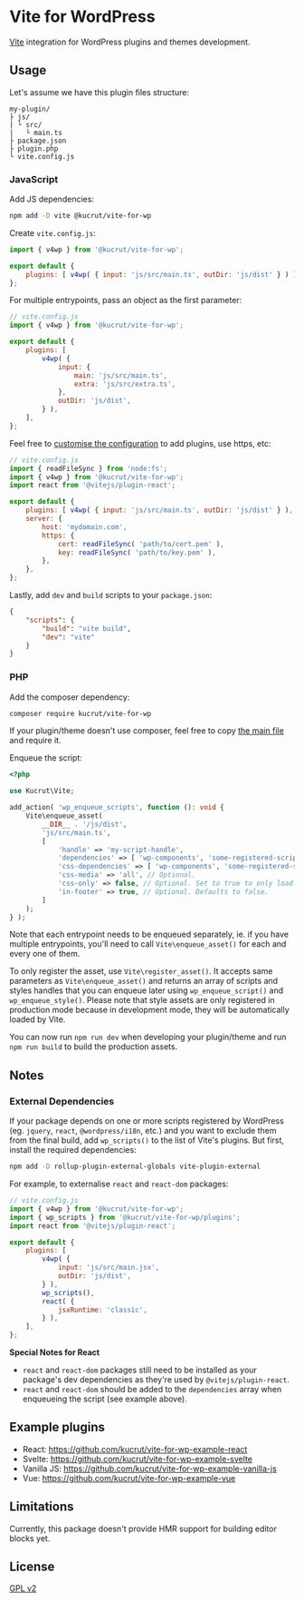 # Vite for WordPress

[Vite](https://vitejs.dev) integration for WordPress plugins and themes development.

## Usage

Let's assume we have this plugin files structure:

```
my-plugin/
├ js/
| └ src/
|   └ main.ts
├ package.json
├ plugin.php
└ vite.config.js
```

### JavaScript

Add JS dependencies:

```sh
npm add -D vite @kucrut/vite-for-wp
```

Create `vite.config.js`:

```js
import { v4wp } from '@kucrut/vite-for-wp';

export default {
	plugins: [ v4wp( { input: 'js/src/main.ts', outDir: 'js/dist' } ) ],
};
```

For multiple entrypoints, pass an object as the first parameter:

```js
// vite.config.js
import { v4wp } from '@kucrut/vite-for-wp';

export default {
	plugins: [
		v4wp( {
			input: {
				main: 'js/src/main.ts',
				extra: 'js/src/extra.ts',
			},
			outDir: 'js/dist',
		} ),
	],
};
```

Feel free to [customise the configuration](https://vitejs.dev/config/) to add plugins, use https, etc:

```js
// vite.config.js
import { readFileSync } from 'node:fs';
import { v4wp } from '@kucrut/vite-for-wp';
import react from '@vitejs/plugin-react';

export default {
	plugins: [ v4wp( { input: 'js/src/main.ts', outDir: 'js/dist' } ), react() ],
	server: {
		host: 'mydomain.com',
		https: {
			cert: readFileSync( 'path/to/cert.pem' ),
			key: readFileSync( 'path/to/key.pem' ),
		},
	},
};
```

Lastly, add `dev` and `build` scripts to your `package.json`:

```json
{
	"scripts": {
		"build": "vite build",
		"dev": "vite"
	}
}
```

### PHP

Add the composer dependency:

```sh
composer require kucrut/vite-for-wp
```

If your plugin/theme doesn't use composer, feel free to copy [the main file](https://github.com/kucrut/vite-for-wp/blob/main/vite-for-wp.php) and require it.

Enqueue the script:

```php
<?php

use Kucrut\Vite;

add_action( 'wp_enqueue_scripts', function (): void {
	Vite\enqueue_asset(
		__DIR__ . '/js/dist',
		'js/src/main.ts',
		[
			'handle' => 'my-script-handle',
			'dependencies' => [ 'wp-components', 'some-registered-script-handle' ], // Optional script dependencies. Defaults to empty array.
			'css-dependencies' => [ 'wp-components', 'some-registered-style-handle' ], // Optional style dependencies. Defaults to empty array.
			'css-media' => 'all', // Optional.
			'css-only' => false, // Optional. Set to true to only load style assets in production mode.
			'in-footer' => true, // Optional. Defaults to false.
		]
	);
} );
```

Note that each entrypoint needs to be enqueued separately, ie. if you have multiple entrypoints, you'll need to call `Vite\enqueue_asset()` for each and every one of them.

To only register the asset, use `Vite\register_asset()`. It accepts same parameters as `Vite\enqueue_asset()` and returns an array of scripts and styles handles that you can enqueue later using `wp_enqueue_script()` and `wp_enqueue_style()`. Please note that style assets are only registered in production mode because in development mode, they will be automatically loaded by Vite.

You can now run `npm run dev` when developing your plugin/theme and run `npm run build` to build the production assets.

## Notes

### External Dependencies

If your package depends on one or more scripts registered by WordPress (eg. `jquery`, `react`, `@wordpress/i18n`, etc.) and you want to exclude them from the final build, add `wp_scripts()` to the list of Vite's plugins. But first, install the required dependencies:

```sh
npm add -D rollup-plugin-external-globals vite-plugin-external
```

For example, to externalise `react` and `react-dom` packages:

```js
// vite.config.js
import { v4wp } from '@kucrut/vite-for-wp';
import { wp_scripts } from '@kucrut/vite-for-wp/plugins';
import react from '@vitejs/plugin-react';

export default {
	plugins: [
		v4wp( {
			input: 'js/src/main.jsx',
			outDir: 'js/dist',
		} ),
		wp_scripts(),
		react( {
			jsxRuntime: 'classic',
		} ),
	],
};
```

**Special Notes for React**

-   `react` and `react-dom` packages still need to be installed as your package's dev dependencies as they're used by `@vitejs/plugin-react`.
-   `react` and `react-dom` should be added to the `dependencies` array when enqueueing the script (see example above).

## Example plugins

-   React: https://github.com/kucrut/vite-for-wp-example-react
-   Svelte: https://github.com/kucrut/vite-for-wp-example-svelte
-   Vanilla JS: https://github.com/kucrut/vite-for-wp-example-vanilla-js
-   Vue: https://github.com/kucrut/vite-for-wp-example-vue

## Limitations

Currently, this package doesn't provide HMR support for building editor blocks yet.

## License

[GPL v2](https://www.gnu.org/licenses/old-licenses/gpl-2.0.en.html)
